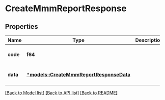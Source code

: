 # CreateMmmReportResponse

## Properties
Name | Type | Description | Notes
------------ | ------------- | ------------- | -------------
**code** | **f64** |  | [optional] [default to None]
**data** | [***models::CreateMmmReportResponseData**](CreateMMMReportResponseData.md) |  | [optional] [default to None]

[[Back to Model list]](../README.md#documentation-for-models) [[Back to API list]](../README.md#documentation-for-api-endpoints) [[Back to README]](../README.md)


